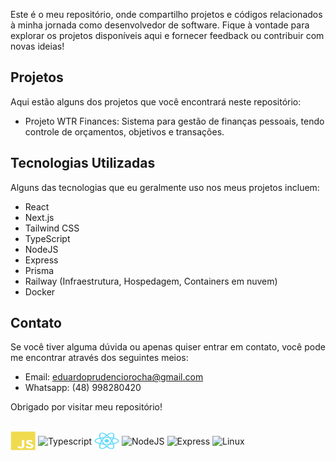 Este é o meu repositório, onde compartilho projetos e códigos relacionados à minha jornada como desenvolvedor de software. Fique à vontade para explorar os projetos disponíveis aqui e fornecer feedback ou contribuir com novas ideias!

## Projetos
Aqui estão alguns dos projetos que você encontrará neste repositório:

- Projeto WTR Finances: 
  Sistema para gestão de finanças pessoais, tendo controle de orçamentos, objetivos e transações.

## Tecnologias Utilizadas
Alguns das tecnologias que eu geralmente uso nos meus projetos incluem:

- React
- Next.js
- Tailwind CSS
- TypeScript
- NodeJS
- Express
- Prisma
- Railway (Infraestrutura, Hospedagem, Containers em nuvem)
- Docker

## Contato
Se você tiver alguma dúvida ou apenas quiser entrar em contato, você pode me encontrar através dos seguintes meios:

- Email: eduardoprudenciorocha@gmail.com
- Whatsapp: (48) 998280420
  
Obrigado por visitar meu repositório!


<div style="display: inline_block"><br>
  <img align="center" alt="Js" height="30" width="40" src="https://raw.githubusercontent.com/devicons/devicon/master/icons/javascript/javascript-plain.svg">
  <img align="center" alt="Typescript" height="30" width="40" src="https://cdn.jsdelivr.net/gh/devicons/devicon/icons/typescript/typescript-original.svg" /> 
  <img align="center" alt="React" height="30" width="40" src="https://raw.githubusercontent.com/devicons/devicon/master/icons/react/react-original.svg">
  <img align="center" alt="NodeJS" height="30" width="40" src="https://cdn.jsdelivr.net/gh/devicons/devicon/icons/nodejs/nodejs-original.svg" />
  <img align="center" alt="Express" height="30" width="40" src="https://cdn.jsdelivr.net/gh/devicons/devicon/icons/express/express-original.svg" />
  <img align="center" alt="Linux" height="30" width="40" src="https://cdn.jsdelivr.net/gh/devicons/devicon/icons/linux/linux-original.svg" />       
</div>
 
 
